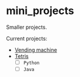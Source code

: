 # mini_projects

Smaller projects.

Current projects:

- [Vending machine](vending_machine)
- [Tetris](tetris)
	- [ ] `Python`
	- [ ] `Java`
